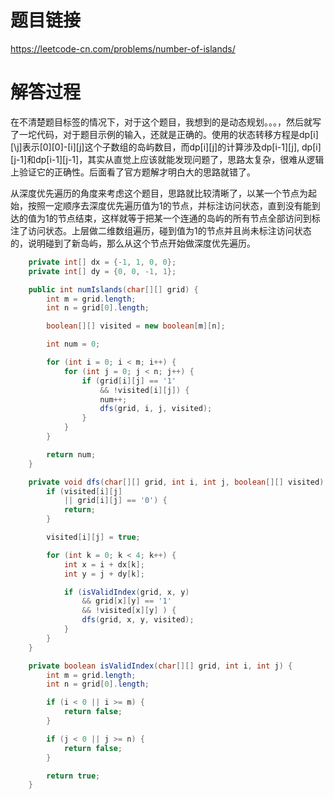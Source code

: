 # 题目链接
https://leetcode-cn.com/problems/number-of-islands/

# 解答过程
在不清楚题目标签的情况下，对于这个题目，我想到的是动态规划。。。，然后就写了一坨代码，对于题目示例的输入，还就是正确的。使用的状态转移方程是dp\[i\]\[\j]表示\[0\]\[0\]-\[i\]\[j\]这个子数组的岛屿数目，而dp\[i\]\[j\]的计算涉及dp\[i-1\]\[j\], dp\[i\]\[j-1\]和dp\[i-1\]\[j-1\]，其实从直觉上应该就能发现问题了，思路太复杂，很难从逻辑上验证它的正确性。后面看了官方题解才明白大的思路就错了。

从深度优先遍历的角度来考虑这个题目，思路就比较清晰了，以某一个节点为起始，按照一定顺序去深度优先遍历值为1的节点，并标注访问状态，直到没有能到达的值为1的节点结束，这样就等于把某一个连通的岛屿的所有节点全部访问到标注了访问状态。上层做二维数组遍历，碰到值为1的节点并且尚未标注访问状态的，说明碰到了新岛屿，那么从这个节点开始做深度优先遍历。

```java
	private int[] dx = {-1, 1, 0, 0};
	private int[] dy = {0, 0, -1, 1};

	public int numIslands(char[][] grid) {
		int m = grid.length;
		int n = grid[0].length;

		boolean[][] visited = new boolean[m][n];

		int num = 0;

		for (int i = 0; i < m; i++) {
			for (int j = 0; j < n; j++) {
				if (grid[i][j] == '1'
					&& !visited[i][j]) {
					num++;
					dfs(grid, i, j, visited);
				}
			}
		}

		return num;
	}

	private void dfs(char[][] grid, int i, int j, boolean[][] visited) {
		if (visited[i][j]
			|| grid[i][j] == '0') {
			return;
		}

		visited[i][j] = true;

		for (int k = 0; k < 4; k++) {
			int x = i + dx[k];
			int y = j + dy[k];

			if (isValidIndex(grid, x, y)
				&& grid[x][y] == '1'
				&& !visited[x][y] ) {
				dfs(grid, x, y, visited);
			}
		}
	}

	private boolean isValidIndex(char[][] grid, int i, int j) {
		int m = grid.length;
		int n = grid[0].length;

		if (i < 0 || i >= m) {
			return false;
		}

		if (j < 0 || j >= n) {
			return false;
		}

		return true;
	}
```